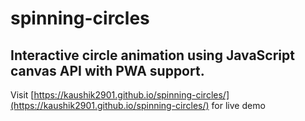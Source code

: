 # spinning-circles
Interactive circle animation using JavaScript canvas API with PWA support.
---
Visit [https://kaushik2901.github.io/spinning-circles/](https://kaushik2901.github.io/spinning-circles/) for live demo
